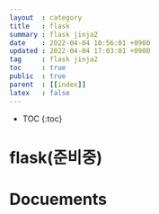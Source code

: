 ```yaml
---
layout  : category 
title   : flask 
summary : flask jinja2 
date    : 2022-04-04 10:56:01 +0900
updated : 2022-04-04 17:03:01 +0900
tag     : flask jinja2 
toc     : true
public  : true
parent  : [[index]] 
latex   : false
---
```

* TOC
{:toc}


# flask(준비중) 



# Docuements 
